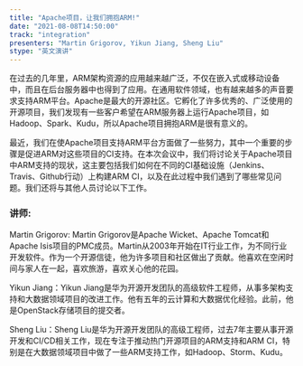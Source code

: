 ```yaml
---
title: "Apache项目，让我们拥抱ARM!"
date: "2021-08-08T14:50:00" 
track: "integration"
presenters: "Martin Grigorov, Yikun Jiang, Sheng Liu"
stype: "英文演讲"
---
```

在过去的几年里，ARM架构资源的应用越来越广泛，不仅在嵌入式或移动设备中，而且在后台服务器中也得到了应用。在通用软件领域，也有越来越多的声音要求支持ARM平台。Apache是最大的开源社区。它孵化了许多优秀的、广泛使用的开源项目，我们发现有一些客户希望在ARM服务器上运行Apache项目，如Hadoop、Spark、Kudu，所以Apache项目拥抱ARM是很有意义的。

 最近，我们在使Apache项目支持ARM平台方面做了一些努力，其中一个重要的步骤是促进ARM对这些项目的CI支持。在本次会议中，我们将讨论关于Apache项目中ARM支持的现状，这主要包括我们如何在不同的CI基础设施（Jenkins、Travis、Github行动）上构建ARM CI，以及在此过程中我们遇到了哪些常见问题。我们还将与其他人员讨论以下工作。
 ### 讲师: 
 Martin Grigorov: Martin Grigorov是Apache Wicket、Apache Tomcat和Apache Isis项目的PMC成员。Martin从2003年开始在IT行业工作，为不同行业开发软件。作为一个开源信徒，他为许多项目和社区做出了贡献。他喜欢在空闲时间与家人在一起，喜欢旅游，喜欢关心他的花园。

Yikun Jiang：Yikun Jiang是华为开源开发团队的高级软件工程师，从事多架构支持和大数据领域项目的改进工作。他有五年的云计算和大数据优化经验。此前，他是OpenStack存储项目的提交者。

Sheng Liu：Sheng Liu是华为开源开发团队的高级工程师，过去7年主要从事开源开发和CI/CD相关工作，现在专注于推动热门开源项目的ARM支持和ARM CI，特别是在大数据领域项目中做了一些ARM支持工作，如Hadoop、Storm、Kudu。